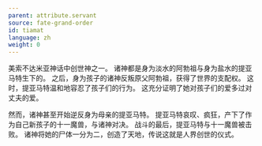 ```yaml
---
parent: attribute.servant
source: fate-grand-order
id: tiamat
language: zh
weight: 0
---
```


美索不达米亚神话中创世神之一。
诸神都是身为淡水的阿勃祖与身为盐水的提亚马特生下的。
之后，身为孩子的诸神反叛原父阿勃祖，获得了世界的支配权。
这时，提亚马特温和地容忍了孩子们的行为。
这充分证明了她对孩子们的爱多过对丈夫的爱。

然而，诸神甚至开始逆反身为母亲的提亚马特。
提亚马特哀叹、疯狂，产下了作为自己新孩子的十一魔兽，与诸神对决。
战斗的最后，提亚马特与十一魔兽被击败。
诸神将她的尸体一分为二，创造了天地，传说这就是人界创世的仪式。
